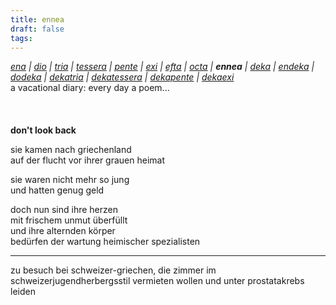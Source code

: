 ```yaml
---
title: ennea
draft: false
tags:
---
```

*[ena](/literatur/rov/ena) &#124; [dio](/literatur/rov/dio) &#124; [tria](/literatur/rov/tria) &#124; [tessera](/literatur/rov/tessera) &#124; [pente](/literatur/rov/pente) &#124; [exi](/literatur/rov/exi) &#124; [efta](/literatur/rov/efta) &#124; [octa](/literatur/rov/octa) &#124; **ennea** &#124; [deka](/literatur/rov/deka) &#124; [endeka](/literatur/rov/endeka) &#124; [dodeka](/literatur/rov/dodeka) &#124; [dekatria](/literatur/rov/dekatria) &#124; [dekatessera](/literatur/rov/dekatessera) &#124; [dekapente](/literatur/rov/dekapente) &#124; [dekaexi](/literatur/rov/dekaexi)*  
	a vacational diary: every day a poem...  
&nbsp;  
&nbsp;  
&nbsp;    
**don't look back**  
  
sie kamen nach griechenland  
auf der flucht vor ihrer grauen heimat  
  
sie waren nicht mehr so jung  
und hatten genug geld  
  
doch nun sind ihre herzen  
mit frischem unmut überfüllt  
und ihre alternden körper  
bedürfen der wartung heimischer spezialisten  
  
  
--------------  
zu besuch bei schweizer-griechen, die zimmer im schweizerjugendherbergsstil vermieten wollen und unter prostatakrebs leiden